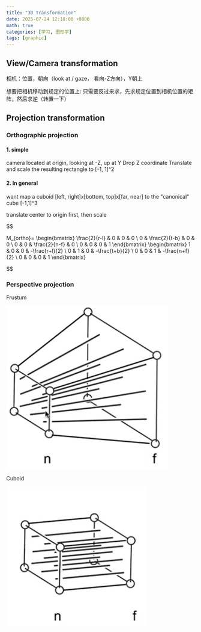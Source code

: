 ```yaml
---
title: "3D Transformation"
date: 2025-07-24 12:18:00 +0800
math: true
categories: [学习, 图形学]
tags: [graphic]
---
```


## View/Camera transformation

相机：位置，朝向（look at / gaze， 看向-Z方向），Y朝上

想要把相机移动到规定的位置上:
只需要反过来求，先求规定位置到相机位置的矩阵，然后求逆（转置一下）

## Projection transformation

### Orthographic projection

#### 1. simple

camera located at origin, looking at -Z, up at Y
Drop Z coordinate
Translate and scale the resulting rectangle to [-1, 1]^2

#### 2. In general

want map a cuboid [left, right]x[bottom, top]x[far, near] to the "canonical" cube [-1,1]^3

translate center to origin first, then scale

$$

M_{ortho}=
\begin{bmatrix}
\frac{2}{r-l} & 0 & 0 & 0 \\
0 & \frac{2}{t-b} & 0 & 0 \\
0 & 0 & \frac{2}{n-f} & 0 \\
0 & 0 & 0 & 1
\end{bmatrix}
\begin{bmatrix}
1 & 0 & 0 & -\frac{r+l}{2} \\
0 & 1 & 0 & -\frac{t+b}{2} \\
0 & 0 & 1 & -\frac{n+f}{2} \\
0 & 0 & 0 & 1
\end{bmatrix}

$$

### Perspective projection

Frustum

![alt text](/assets/img/post/2025-07-21-Games101-04/image-1.png)

Cuboid

![alt text](/assets/img/post/2025-07-21-Games101-04/image-2.png)


